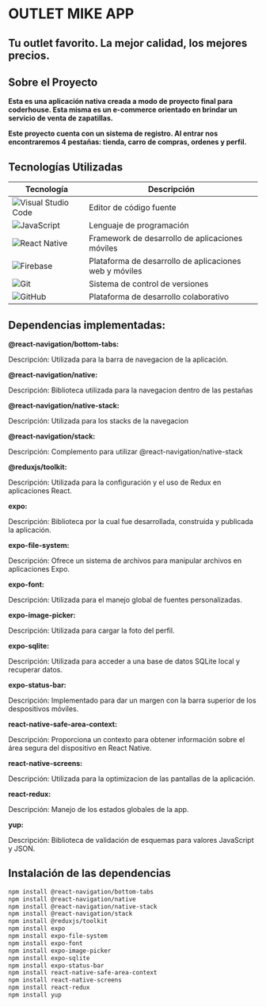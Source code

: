 # OUTLET MIKE APP

## Tu outlet favorito. La mejor calidad, los mejores precios.

## Sobre el Proyecto

**Esta es una aplicación nativa creada a modo de proyecto final para coderhouse. Esta misma es un e-commerce orientado en brindar un servicio de venta de zapatillas.**

**Este proyecto cuenta con un sistema de registro. Al entrar nos encontraremos 4 pestañas: tienda, carro de compras, ordenes y perfil.**

## Tecnologías Utilizadas

| Tecnología                                                                                                                  | Descripción                                            |
| --------------------------------------------------------------------------------------------------------------------------- | ------------------------------------------------------ |
| ![Visual Studio Code](http://img.shields.io/badge/-VS%20Code-007ACC?style=flat&logo=visual%20studio%20code&logoColor=white) | Editor de código fuente                                |
| ![JavaScript](https://img.shields.io/badge/-JavaScript-eed718?style=flat&logo=javascript&logoColor=ffffff)                  | Lenguaje de programación                               |
| ![React Native](https://img.shields.io/badge/-React-000000?style=flat&logo=react&logoColor=00c8ff)                          | Framework de desarrollo de aplicaciones móviles        |
| ![Firebase](https://img.shields.io/badge/-Firebase-FFA611?style=flat&logo=firebase&logoColor=FFFFFF)                        | Plataforma de desarrollo de aplicaciones web y móviles |
| ![Git](http://img.shields.io/badge/-Git-F1502F?style=flat&logo=git&logoColor=FFFFFF)                                        | Sistema de control de versiones                        |
| ![GitHub](http://img.shields.io/badge/-GitHub-000000?style=flat&logo=github&logoColor=FFFFFF)                               | Plataforma de desarrollo colaborativo                  |

## Dependencias implementadas:

**@react-navigation/bottom-tabs:**

Descripción: Utilizada para la barra de navegacion de la aplicación.

**@react-navigation/native:**

Descripción: Biblioteca utilizada para la navegacion dentro de las pestañas

**@react-navigation/native-stack:**

Descripción: Utilizada para los stacks de la navegacion

**@react-navigation/stack:**

Descripción: Complemento para utilizar @react-navigation/native-stack

**@reduxjs/toolkit:**

Descripción: Utilizada para la configuración y el uso de Redux en aplicaciones React.

**expo:**

Descripción: Biblioteca por la cual fue desarrollada, construida y publicada la aplicación. 

**expo-file-system:**

Descripción: Ofrece un sistema de archivos para manipular archivos en aplicaciones Expo.

**expo-font:**

Descripción: Utilizada para el manejo global de fuentes personalizadas.

**expo-image-picker:**

Descripción: Utilizada para cargar la foto del perfil.

**expo-sqlite:**

Descripción: Utilizada para acceder a una base de datos SQLite local y recuperar datos.

**expo-status-bar:**

Descripción: Implementado para dar un margen con la barra superior de los despositivos móviles.

**react-native-safe-area-context:**

Descripción: Proporciona un contexto para obtener información sobre el área segura del dispositivo en React Native.

**react-native-screens:**

Descripción: Utilizada para la optimizacion de las pantallas de la aplicación.

**react-redux:**

Descripción: Manejo de los estados globales de la app. 

**yup:**

Descripción: Biblioteca de validación de esquemas para valores JavaScript y JSON.


## Instalación de las dependencias

```sh
npm install @react-navigation/bottom-tabs
npm install @react-navigation/native
npm install @react-navigation/native-stack
npm install @react-navigation/stack
npm install @reduxjs/toolkit
npm install expo
npm install expo-file-system
npm install expo-font
npm install expo-image-picker
npm install expo-sqlite
npm install expo-status-bar
npm install react-native-safe-area-context
npm install react-native-screens
npm install react-redux
npm install yup
```